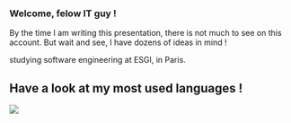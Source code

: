 ### Welcome, felow IT guy ! 

By the time I am writing this presentation, there is not much to see on this account. But wait and see, I have dozens of ideas in mind ! 

studying software engineering at ESGI, in Paris.

## Have a look at my most used languages ! 

<a href="https://wakatime.com"><img src="https://wakatime.com/share/@vagahbond/8c88670b-d89e-49a7-b763-87b17482a2f2.png" /></a>

<!--
**Vagahbond/Vagahbond** is a ✨ _special_ ✨ repository because its `README.md` (this file) appears on your GitHub profile.

Here are some ideas to get you started:

- 🔭 I’m currently working on ...
- 🌱 I’m currently learning ...
- 👯 I’m looking to collaborate on ...
- 🤔 I’m looking for help with ...
- 💬 Ask me about ...
- 📫 How to reach me: ...
- 😄 Pronouns: ...
- ⚡ Fun fact: ...
-->

